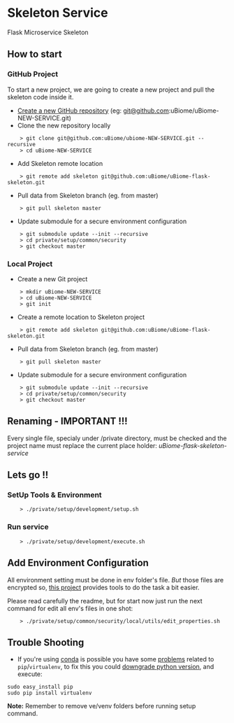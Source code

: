 # Skeleton Service

Flask Microservice Skeleton

## How to start

### GitHub Project

To start a new project, we are going to create a new project and pull the skeleton code inside it.

* [Create a new GitHub repository](https://help.github.com/articles/creating-a-new-repository/) (eg: git@github.com:uBiome/uBiome-NEW-SERVICE.git)
* Clone the new repository locally
```
	> git clone git@github.com:uBiome/ubiome-NEW-SERVICE.git --recursive
	> cd uBiome-NEW-SERVICE
```
* Add Skeleton remote location
```
	> git remote add skeleton git@github.com:uBiome/uBiome-flask-skeleton.git
```
* Pull data from Skeleton branch (eg. from master)
```
    > git pull skeleton master
```
* Update submodule for a secure environment configuration
```
    > git submodule update --init --recursive
    > cd private/setup/common/security
    > git checkout master
```

### Local Project
* Create a new Git project
```
    > mkdir uBiome-NEW-SERVICE
    > cd uBiome-NEW-SERVICE
    > git init
```
* Create a remote location to Skeleton project
```
    > git remote add skeleton git@github.com:uBiome/uBiome-flask-skeleton.git
```
* Pull data from Skeleton branch (eg. from master)
```
    > git pull skeleton master
```
* Update submodule for a secure environment configuration
```
    > git submodule update --init --recursive
    > cd private/setup/common/security
    > git checkout master
```

## Renaming - IMPORTANT !!!

Every single file, specialy under /private directory, must be checked and the project name must
replace the current place holder: _uBiome-flask-skeleton-service_

## Lets go !!

### SetUp Tools & Environment
```
    > ./private/setup/development/setup.sh
```
### Run service

```
    > ./private/setup/development/execute.sh
```

## Add Environment Configuration

All environment setting must be done in env folder's file. _But_ those files are encrypted so,
[this project](https://github.com/uBiome/ubiome-security) provides tools to do the task a bit easier.

Please read carefully the readme, but for start now just run the next command for edit all env's files in one shot:
```
    > ./private/setup/common/security/local/utils/edit_properties.sh
```

## Trouble Shooting

* If you're using [conda](http://conda.pydata.org/docs/) is possible you have some [problems](https://github.com/uBiome/uBiome-flask-skeleton/issues/9) related to `pip`/`virtualenv`, to fix this you could [downgrade python version](https://github.com/conda/conda/issues/1367#issue-86590167), and execute:

```
sudo easy_install pip
sudo pip install virtualenv
```

__Note:__ Remember to remove ve/venv folders before running setup command.
